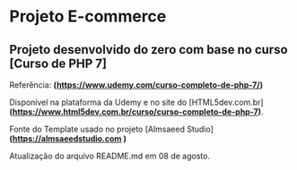 # Projeto E-commerce

## Projeto desenvolvido do zero com base no curso [Curso de PHP 7]

Referência: **(https://www.udemy.com/curso-completo-de-php-7/)**<br />

Disponível na plataforma da Udemy e no site do [HTML5dev.com.br] **(https://www.html5dev.com.br/curso/curso-completo-de-php-7)**.<br />

Fonte do Template usado no projeto [Almsaeed Studio]**(https://almsaeedstudio.com )** <br />

Atualização do arquivo README.md em 08 de agosto.
